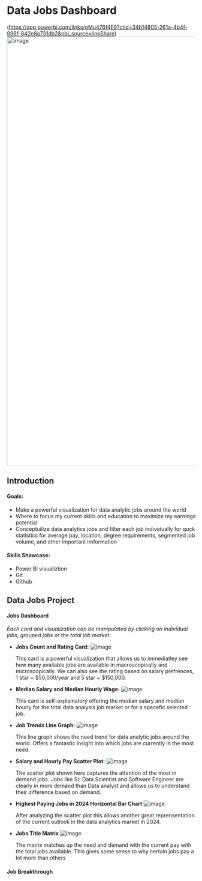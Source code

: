 # Data Jobs Dashboard

(https://app.powerbi.com/links/gMu476f4E9?ctid=34b14805-261a-4b4f-996f-842e8a731db2&pbi_source=linkShare)
<img width="2048" height="1142" alt="image" src="https://github.com/user-attachments/assets/639bd4c7-ff28-4ba6-90ae-247680e87905" />

## Introduction

#### Goals:
- Make a powerful visualization for data analytic jobs around the world
- Where to focus my current skills and education to maximize my earnings potential
- Conceptuilize data analytics jobs and filter each job individually for quck statistics for average pay, location, degree requirements, segmented job volume, and other important imformation

#### Skills Showcase:
- Power BI visualiztion
- Git
- Github

## Data Jobs Project

#### Jobs Dashboard
 *Each card and visualization can be manipulated by clicking on individual jobs, grouped jobs or the total job market.*
 
- **Jobs Count and Rating Card:**
  ![image](https://github.com/user-attachments/assets/abf24e77-2979-4749-b8bd-b3dba5bac9d2)

  This card is a powerful visualization that allows us to immediatley see how many available jobs are available in macroscopically and microscopically. We can also see the rating based on salary prefrences, 1 star ~ $50,000/year and 5 star ~ $150,000.
- **Median Salary and Median Hourly Wage:**
![image](https://github.com/user-attachments/assets/730e7581-ff02-4ae7-8a14-e44352fdb04f)

   This card is self-explainatory offering the median salary and median hourly for the total data analysis job market or for a specefic selected job.
- **Job Trends Line Graph:**
![image](https://github.com/user-attachments/assets/128b0435-bfee-4afb-b403-e707a253df7a)

  This line graph shows the need trend for data analytic jobs around the world. Offers a fantastic insight into which jobs are currently in the most need.
- **Salary and Hourly Pay Scatter Plot:**
![image](https://github.com/user-attachments/assets/3623c9f4-50eb-4b8d-9c0a-7254108dba41)

  The scatter plot shown here captures the attention of the most in demand jobs. Jobs like Sr. Data Scientist and Software Engineer are clearly in more demand than Data analyst and allows us to understand their difference based on demand. 
- **Highest Paying Jobs in 2024 Horizontal Bar Chart**
![image](https://github.com/user-attachments/assets/1309f793-4178-4ad5-bdf5-81ec44c9135b)

  After analyzing the scatter plot this allows another great reprensentation of the current outlook in the data analytics market in 2024.
- **Jobs Title Matrix**
  ![image](https://github.com/user-attachments/assets/eb7524c5-68ef-43c8-8c66-58cc758e8018)

  The matrix matches up the need and demand with the current pay with the total jobs available. This gives some sense to why certain jobs pay a lot more than others



#### Job Breakthrough

